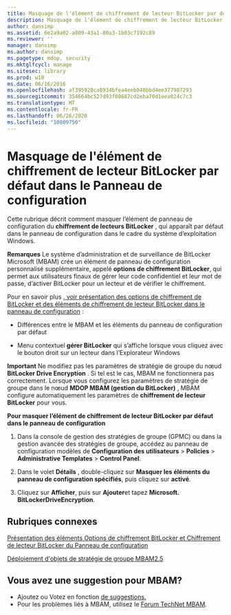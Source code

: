 ```yaml
---
title: Masquage de l'élément de chiffrement de lecteur BitLocker par défaut dans le Panneau de configuration
description: Masquage de l'élément de chiffrement de lecteur BitLocker par défaut dans le Panneau de configuration
author: dansimp
ms.assetid: 6e2a9a02-a809-43a1-80a3-1b03c7192c89
ms.reviewer: ''
manager: dansimp
ms.author: dansimp
ms.pagetype: mdop, security
ms.mktglfcycl: manage
ms.sitesec: library
ms.prod: w10
ms.date: 06/16/2016
ms.openlocfilehash: af395928ca8934bfea4eeb848bbd4ee377987293
ms.sourcegitcommit: 354664bc527d93f80687cd2eba70d1eea024c7c3
ms.translationtype: MT
ms.contentlocale: fr-FR
ms.lasthandoff: 06/26/2020
ms.locfileid: "10809750"
---
```

# Masquage de l'élément de chiffrement de lecteur BitLocker par défaut dans le Panneau de configuration


Cette rubrique décrit comment masquer l’élément de panneau de configuration du **chiffrement de lecteurs BitLocker** , qui apparaît par défaut dans le panneau de configuration dans le cadre du système d’exploitation Windows.

**Remarques**  Le système d’administration et de surveillance de BitLocker Microsoft (MBAM) crée un élément de panneau de configuration personnalisé supplémentaire, appelé **options de chiffrement BitLocker**, qui permet aux utilisateurs finaux de gérer leur code confidentiel et leur mot de passe, d’activer BitLocker pour un lecteur et de vérifier le chiffrement.

 

Pour en savoir plus [, voir présentation des options de chiffrement de BitLocker et des éléments de chiffrement de lecteur BitLocker dans le panneau de configuration](understanding-the-bitlocker-encryption-options-and-bitlocker-drive-encryption-items-in-control-panel.md) :

-   Différences entre le MBAM et les éléments du panneau de configuration par défaut

-   Menu contextuel **gérer BitLocker** qui s’affiche lorsque vous cliquez avec le bouton droit sur un lecteur dans l’Explorateur Windows

**Important**  Ne modifiez pas les paramètres de stratégie de groupe du nœud **BitLocker Drive Encryption** . Si tel est le cas, MBAM ne fonctionnera pas correctement. Lorsque vous configurez les paramètres de stratégie de groupe dans le nœud **MDOP MBAM (gestion du BitLocker)** , MBAM configure automatiquement les paramètres de **chiffrement de lecteur BitLocker** pour vous.

 

**Pour masquer l’élément de chiffrement de lecteur BitLocker par défaut dans le panneau de configuration**

1.  Dans la console de gestion des stratégies de groupe (GPMC) ou dans la gestion avancée des stratégies de groupe, accédez au panneau de configuration modèles de **Configuration des utilisateurs** &gt; **Policies** &gt; **Administrative Templates** &gt; **Control Panel**.

2.  Dans le volet **Détails** , double-cliquez sur **Masquer les éléments du panneau de configuration spécifiés**, puis cliquez sur **activé**.

3.  Cliquez sur **Afficher**, puis sur **Ajouter**et tapez **Microsoft. BitLockerDriveEncryption**.



## Rubriques connexes


[Présentation des éléments Options de chiffrement BitLocker et Chiffrement de lecteur BitLocker du Panneau de configuration](understanding-the-bitlocker-encryption-options-and-bitlocker-drive-encryption-items-in-control-panel.md)

[Déploiement d'objets de stratégie de groupe MBAM2.5](deploying-mbam-25-group-policy-objects.md)

 

## Vous avez une suggestion pour MBAM?
- Ajoutez ou Votez en fonction [de suggestions.](http://mbam.uservoice.com/forums/268571-microsoft-bitlocker-administration-and-monitoring) 
- Pour les problèmes liés à MBAM, utilisez le [Forum TechNet MBAM](https://social.technet.microsoft.com/Forums/home?forum=mdopmbam). 





